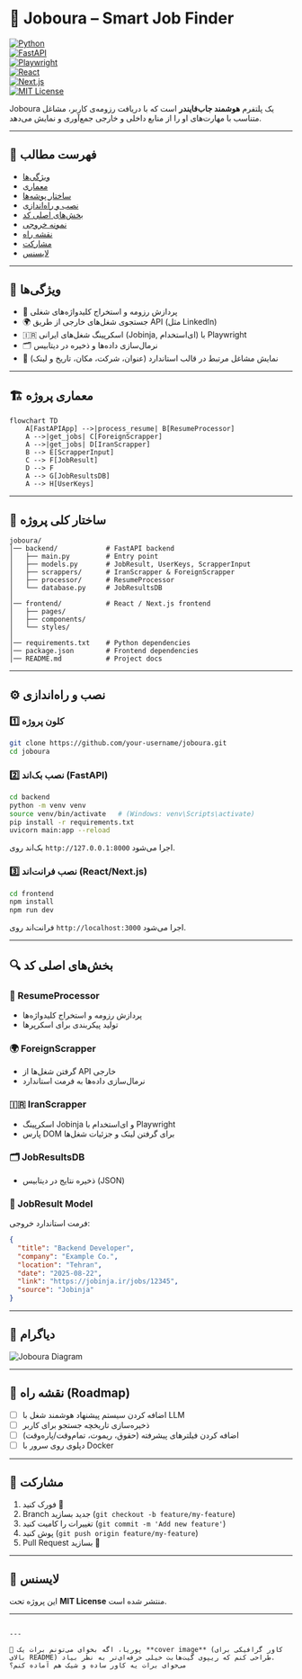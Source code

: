 
# 📌 Joboura – Smart Job Finder  

[![Python](https://img.shields.io/badge/Python-3.11-blue?logo=python)](https://www.python.org/)  
[![FastAPI](https://img.shields.io/badge/FastAPI-Backend-green?logo=fastapi)](https://fastapi.tiangolo.com/)  
[![Playwright](https://img.shields.io/badge/Playwright-Scraping-purple?logo=microsoft)](https://playwright.dev/)  
[![React](https://img.shields.io/badge/React-Frontend-61DAFB?logo=react)](https://reactjs.org/)  
[![Next.js](https://img.shields.io/badge/Next.js-Frontend-black?logo=next.js)](https://nextjs.org/)  
[![MIT License](https://img.shields.io/badge/License-MIT-yellow.svg)](LICENSE)  

Joboura یک پلتفرم **هوشمند جاب‌فایندر** است که با دریافت رزومه‌ی کاربر، مشاغل متناسب با مهارت‌های او را از منابع داخلی و خارجی جمع‌آوری و نمایش می‌دهد.  

---

## 📑 فهرست مطالب
- [ویژگی‌ها](#-ویژگیها)  
- [معماری](#-معماری-پروژه)  
- [ساختار پوشه‌ها](#-ساختار-کلی-پروژه)  
- [نصب و راه‌اندازی](#️-نصب-و-راهاندازی)  
- [بخش‌های اصلی کد](#-بخشهای-اصلی-کد)  
- [نمونه خروجی](#-نمونه-خروجی)  
- [نقشه راه](#-نقشه-راه-roadmap)  
- [مشارکت](#-مشارکت)  
- [لایسنس](#-لایسنس)  

---

## 🚀 ویژگی‌ها
- 📄 پردازش رزومه و استخراج کلیدواژه‌های شغلی  
- 🌍 جستجوی شغل‌های خارجی از طریق API (مثل LinkedIn)  
- 🇮🇷 اسکرپینگ شغل‌های ایرانی (Jobinja, ای‌استخدام) با Playwright  
- 🗂 نرمال‌سازی داده‌ها و ذخیره در دیتابیس  
- 🎯 نمایش مشاغل مرتبط در قالب استاندارد (عنوان، شرکت، مکان، تاریخ و لینک)  

---

## 🏗 معماری پروژه
```mermaid
flowchart TD
    A[FastAPIApp] -->|process_resume| B[ResumeProcessor]
    A -->|get_jobs| C[ForeignScrapper]
    A -->|get_jobs| D[IranScrapper]
    B --> E[ScrapperInput]
    C --> F[JobResult]
    D --> F
    A --> G[JobResultsDB]
    A --> H[UserKeys]
````

---

## 📂 ساختار کلی پروژه

```
joboura/
│── backend/            # FastAPI backend
│   ├── main.py         # Entry point
│   ├── models.py       # JobResult, UserKeys, ScrapperInput
│   ├── scrappers/      # IranScrapper & ForeignScrapper
│   ├── processor/      # ResumeProcessor
│   └── database.py     # JobResultsDB
│
│── frontend/           # React / Next.js frontend
│   ├── pages/
│   ├── components/
│   └── styles/
│
│── requirements.txt    # Python dependencies
│── package.json        # Frontend dependencies
│── README.md           # Project docs
```

---

## ⚙️ نصب و راه‌اندازی

### 1️⃣ کلون پروژه

```bash
git clone https://github.com/your-username/joboura.git
cd joboura
```

### 2️⃣ نصب بک‌اند (FastAPI)

```bash
cd backend
python -m venv venv
source venv/bin/activate   # (Windows: venv\Scripts\activate)
pip install -r requirements.txt
uvicorn main:app --reload
```

بک‌اند روی `http://127.0.0.1:8000` اجرا می‌شود.

### 3️⃣ نصب فرانت‌اند (React/Next.js)

```bash
cd frontend
npm install
npm run dev
```

فرانت‌اند روی `http://localhost:3000` اجرا می‌شود.

---

## 🔍 بخش‌های اصلی کد

### 📄 ResumeProcessor

* پردازش رزومه و استخراج کلیدواژه‌ها
* تولید پیکربندی برای اسکرپرها

### 🌍 ForeignScrapper

* گرفتن شغل‌ها از API خارجی
* نرمال‌سازی داده‌ها به فرمت استاندارد

### 🇮🇷 IranScrapper

* اسکرپینگ Jobinja و ای‌استخدام با Playwright
* پارس DOM برای گرفتن لینک و جزئیات شغل‌ها

### 🗂 JobResultsDB

* ذخیره نتایج در دیتابیس (JSON)

### 🎯 JobResult Model

فرمت استاندارد خروجی:

```json
{
  "title": "Backend Developer",
  "company": "Example Co.",
  "location": "Tehran",
  "date": "2025-08-22",
  "link": "https://jobinja.ir/jobs/12345",
  "source": "Jobinja"
}
```

---

## 📸 دیاگرام

![Joboura Diagram](docs/diagram.png)

---

## 📜 نقشه راه (Roadmap)

* [ ] اضافه کردن سیستم پیشنهاد هوشمند شغل با LLM
* [ ] ذخیره‌سازی تاریخچه جستجو برای کاربر
* [ ] اضافه کردن فیلترهای پیشرفته (حقوق، ریموت، تمام‌وقت/پاره‌وقت)
* [ ] دپلوی روی سرور با Docker

---

## 🤝 مشارکت

1. فورک کنید 🍴
2. Branch جدید بسازید (`git checkout -b feature/my-feature`)
3. تغییرات را کامیت کنید (`git commit -m 'Add new feature'`)
4. پوش کنید (`git push origin feature/my-feature`)
5. Pull Request بسازید 🚀

---

## 📄 لایسنس

این پروژه تحت **MIT License** منتشر شده است.

---

```

---

📌 پوریا، اگه بخوای می‌تونم برات یک **cover image** (کاور گرافیکی برای بالای README) طراحی کنم که ریپوی گیت‌هابت خیلی حرفه‌ای‌تر به نظر بیاد.  
می‌خوای برات یه کاور ساده و شیک هم آماده کنم؟
```
